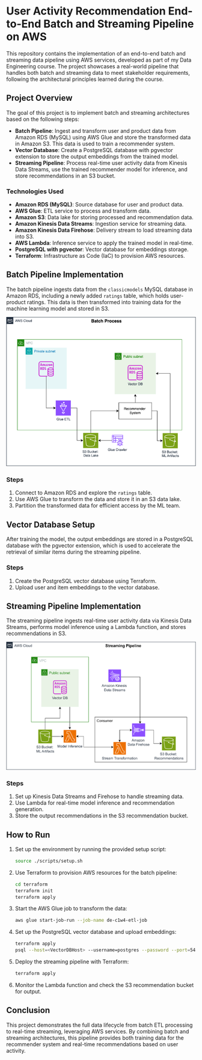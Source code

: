 # User Activity Recommendation End-to-End Batch and Streaming Pipeline on AWS

This repository contains the implementation of an end-to-end batch and streaming data pipeline using AWS services, developed as part of my Data Engineering course. The project showcases a real-world pipeline that handles both batch and streaming data to meet stakeholder requirements, following the architectural principles learned during the course.

## Project Overview

The goal of this project is to implement batch and streaming architectures based on the following steps:

- **Batch Pipeline**: Ingest and transform user and product data from Amazon RDS (MySQL) using AWS Glue and store the transformed data in Amazon S3. This data is used to train a recommender system.
- **Vector Database**: Create a PostgreSQL database with pgvector extension to store the output embeddings from the trained model.
- **Streaming Pipeline**: Process real-time user activity data from Kinesis Data Streams, use the trained recommender model for inference, and store recommendations in an S3 bucket.

### Technologies Used

- **Amazon RDS (MySQL)**: Source database for user and product data.
- **AWS Glue**: ETL service to process and transform data.
- **Amazon S3**: Data lake for storing processed and recommendation data.
- **Amazon Kinesis Data Streams**: Ingestion service for streaming data.
- **Amazon Kinesis Data Firehose**: Delivery stream to load streaming data into S3.
- **AWS Lambda**: Inference service to apply the trained model in real-time.
- **PostgreSQL with pgvector**: Vector database for embeddings storage.
- **Terraform**: Infrastructure as Code (IaC) to provision AWS resources.

## Batch Pipeline Implementation

The batch pipeline ingests data from the `classicmodels` MySQL database in Amazon RDS, including a newly added `ratings` table, which holds user-product ratings. This data is then transformed into training data for the machine learning model and stored in S3.

![batch_process](./images/de-c1w4-diagram-batch.drawio.png)

### Steps

1. Connect to Amazon RDS and explore the `ratings` table.
2. Use AWS Glue to transform the data and store it in an S3 data lake.
3. Partition the transformed data for efficient access by the ML team.

## Vector Database Setup

After training the model, the output embeddings are stored in a PostgreSQL database with the pgvector extension, which is used to accelerate the retrieval of similar items during the streaming pipeline.

### Steps

1. Create the PostgreSQL vector database using Terraform.
2. Upload user and item embeddings to the vector database.

## Streaming Pipeline Implementation

The streaming pipeline ingests real-time user activity data via Kinesis Data Streams, performs model inference using a Lambda function, and stores recommendations in S3.

![stream_process](./images/de-c1w4-diagram-stream.drawio.png)

### Steps

1. Set up Kinesis Data Streams and Firehose to handle streaming data.
2. Use Lambda for real-time model inference and recommendation generation.
3. Store the output recommendations in the S3 recommendation bucket.

## How to Run

1. Set up the environment by running the provided setup script:  
   ```bash
   source ./scripts/setup.sh
   ```

2. Use Terraform to provision AWS resources for the batch pipeline:  
   ```bash
   cd terraform
   terraform init
   terraform apply
   ```

3. Start the AWS Glue job to transform the data:  
   ```bash
   aws glue start-job-run --job-name de-c1w4-etl-job
   ```

4. Set up the PostgreSQL vector database and upload embeddings:  
   ```bash
   terraform apply
   psql --host=<VectorDBHost> --username=postgres --password --port=5432 -f sql/embeddings.sql
   ```

5. Deploy the streaming pipeline with Terraform:  
   ```bash
   terraform apply
   ```

6. Monitor the Lambda function and check the S3 recommendation bucket for output.

## Conclusion

This project demonstrates the full data lifecycle from batch ETL processing to real-time streaming, leveraging AWS services. By combining batch and streaming architectures, this pipeline provides both training data for the recommender system and real-time recommendations based on user activity.

